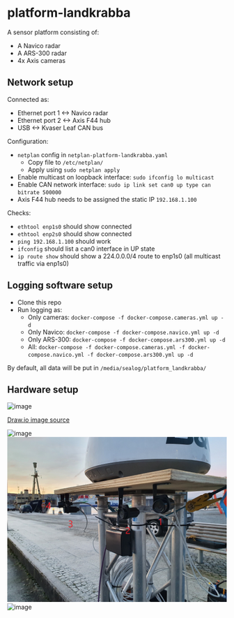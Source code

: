 # platform-landkrabba

A sensor platform consisting of:
- A Navico radar
- A ARS-300 radar
- 4x Axis cameras

## Network setup

Connected as:
* Ethernet port 1 <-> Navico radar
* Ethernet port 2 <-> Axis F44 hub
* USB <-> Kvaser Leaf CAN bus

Configuration:

* `netplan` config in `netplan-platform-landkrabba.yaml`
    * Copy file to `/etc/netplan/`
    * Apply using `sudo netplan apply`
* Enable multicast on loopback interface: `sudo ifconfig lo multicast`
* Enable CAN network interface: `sudo ip link set can0 up type can bitrate 500000`
* Axis F44 hub needs to be assigned the static IP `192.168.1.100`

Checks:

* `ethtool enp1s0` should show connected
* `ethtool enp2s0` should show connected
* `ping 192.168.1.100` should work
* `ifconfig` should list a can0 interface in UP state
* `ip route show` should show a 224.0.0.0/4 route to enp1s0 (all multicast traffic via enp1s0) 

  
## Logging software setup

* Clone this repo
* Run logging as:
    * Only cameras: `docker-compose -f docker-compose.cameras.yml up -d`
    * Only Navico: `docker-compose -f docker-compose.navico.yml up -d`
    * Only ARS-300: `docker-compose -f docker-compose.ars300.yml up -d`
    * All: `docker-compose -f docker-compose.cameras.yml -f docker-compose.navico.yml -f docker-compose.ars300.yml up -d`

By default, all data will be put in `/media/sealog/platform_landkrabba/`

## Hardware setup

![image](https://user-images.githubusercontent.com/36690474/145045628-fd7898c7-4946-43c4-b808-15ec29450f91.png)

[Draw.io image source](https://risecloud-my.sharepoint.com/:u:/g/personal/ted_sjoblom_ri_se/EY4vCbqoZQ5EkSwt1cZGcOkBLVDilikyGcOJKVD8jE3cgA?e=7hvwcj) 


![image](photos/20211221_083533.jpg)
![image](photos/20211221_083604.jpg)
![image](photos/20211221_114753.jpg)
